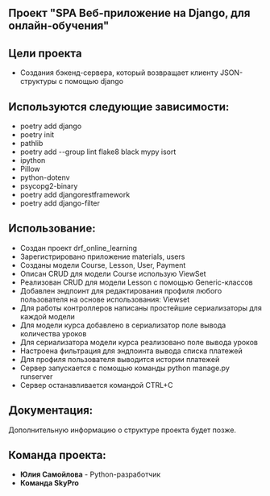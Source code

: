 ## Проект "SPA Веб-приложение на Django, для онлайн-обучения"

## Цели проекта
+ Создания бэкенд-сервера, который возвращает клиенту JSON-структуры с помощью django

## Используются следующие зависимости:

- poetry add django
- poetry init
- pathlib
- poetry add --group lint flake8 black mypy isort 
- ipython
- Pillow
- python-dotenv
- psycopg2-binary
- poetry add djangorestframework
- poetry add django-filter


## Использование:
+ Создан проект drf_online_learning
+ Зарегистрировано приложение  materials, users
+ Созданы модели Course, Lesson, User, Payment 
+ Описан CRUD для модели Course использую ViewSet
+ Реализован CRUD для модели Lesson с помощью Generic-классов
+ Добавлен эндпоинт для редактирования профиля любого пользователя на основе использования: Viewset
+ Для работы контроллеров написаны простейшие сериализаторы для каждой модели
+ Для модели курса добавлено в сериализатор поле вывода количества уроков
+ Для сериализатора модели курса реализовано поле вывода уроков
+ Настроена фильтрация для эндпоинта вывода списка платежей
+ Для профиля пользователя выводится истории платежей
+ Сервер запускается с помощью команды python manage.py runserver
+ Сервер останавливается командой CTRL+C


## Документация:
Дополнительную информацию о структуре проекта будет позже.

## Команда проекта:
+ **Юлия Самойлова** - Python-разработчик 
+ **Команда SkyPro**